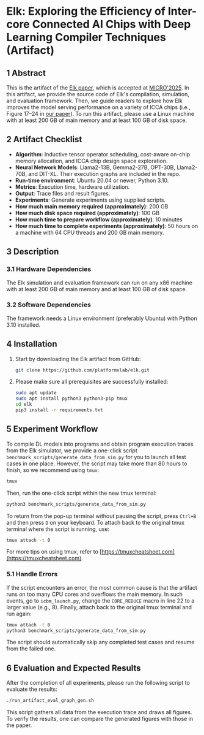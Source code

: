 # Elk: Exploring the Efficiency of Inter-core Connected AI Chips with Deep Learning Compiler Techniques (Artifact)

## 1 Abstract
This is the artifact of the [Elk paper](https://arxiv.org/abs/2507.11506), which is accepted at [MICRO'2025](https://microarch.org/micro58/).
In this artifact, we provide the source code of Elk's compilation, simulation, and evaluation framework. Then, we guide readers to explore how Elk improves the model serving performance on a variety of ICCA chips (i.e., Figure 17–24 in [our paper](https://arxiv.org/abs/2507.11506)). To run this artifact, please use a Linux machine with at least 200 GB of main memory and at least 100 GB of disk space.

## 2 Artifact Checklist
- **Algorithm**: Inductive tensor operator scheduling, cost-aware on-chip memory allocation, and ICCA chip design space exploration.
- **Neural Network Models**: Llama2-13B, Gemma2-27B, OPT-30B, Llama2-70B, and DIT-XL. Their execution graphs are included in the repo.
- **Run-time environment**: Ubuntu 20.04 or newer, Python 3.10.
- **Metrics**: Execution time, hardware utilization.
- **Output**: Trace files and result figures.
- **Experiments**: Generate experiments using supplied scripts.
- **How much main memory required (approximately)**: 200 GB
- **How much disk space required (approximately)**: 100 GB
- **How much time to prepare workflow (approximately)**: 10 minutes
- **How much time to complete experiments (approximately)**: 50 hours on a machine with 64 CPU threads and 200 GB main memory.

## 3 Description

### 3.1 Hardware Dependencies
The Elk simulation and evaluation framework can run on any x86 machine with at least 200 GB of main memory and at least 100 GB of disk space.

### 3.2 Software Dependencies
The framework needs a Linux environment (preferably Ubuntu) with Python 3.10 installed.

## 4 Installation
1. Start by downloading the Elk artifact from GitHub:
   ```bash
   git clone https://github.com/platformxlab/elk.git
   ```

2. Please make sure all prerequisites are successfully installed:
   ```bash
   sudo apt update
   sudo apt install python3 python3-pip tmux
   cd elk
   pip3 install -r requirements.txt
   ```

## 5 Experiment Workflow
To compile DL models into programs and obtain program execution traces from the Elk simulator, we provide a one-click script `benchmark_scripts/generate_data_from_sim.py` for you to launch all test cases in one place. However, the script may take more than 80 hours to finish, so we recommend using `tmux`:
```bash
tmux
```
Then, run the one-click script within the new tmux terminal:
```bash
python3 benchmark_scripts/generate_data_from_sim.py
```
To return from the pop-up terminal without pausing the script, press `Ctrl+B` and then press `D` on your keyboard. To attach back to the original tmux terminal where the script is running, use:
```bash
tmux attach -t 0
```
For more tips on using tmux, refer to [https://tmuxcheatsheet.com](https://tmuxcheatsheet.com).

### 5.1 Handle Errors
If the script encounters an error, the most common cause is that the artifact runs on too many CPU cores and overflows the main memory. In such events, go to `icbm_launch.py`, change the `CORE_REDUCE` macro in line 22 to a larger value (e.g., 8). Finally, attach back to the original tmux terminal and run again:
```bash
tmux attach -t 0
python3 benchmark_scripts/generate_data_from_sim.py
```
The script should automatically skip any completed test cases and resume from the failed one.

## 6 Evaluation and Expected Results
After the completion of all experiments, please run the following script to evaluate the results:
```bash
./run_artifact_eval_graph_gen.sh
```
This script gathers all data from the execution trace and draws all figures. To verify the results, one can compare the generated figures with those in the paper.

